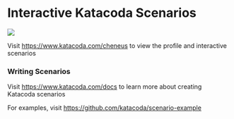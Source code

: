# Interactive Katacoda Scenarios

[![](http://shields.katacoda.com/katacoda/cheneus/count.svg)](https://www.katacoda.com/cheneus "Get your profile on Katacoda.com")

Visit https://www.katacoda.com/cheneus to view the profile and interactive scenarios

### Writing Scenarios
Visit https://www.katacoda.com/docs to learn more about creating Katacoda scenarios

For examples, visit https://github.com/katacoda/scenario-example
